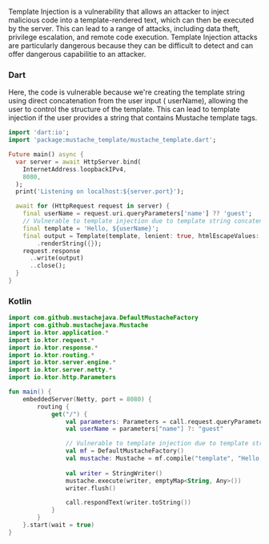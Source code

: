 Template Injection is a vulnerability that allows an attacker to inject malicious code into a
template-rendered text, which can then be executed by the server. This can lead to a range of attacks, including data
theft, privilege escalation, and remote code execution. Template Injection attacks are particularly dangerous because
they can be
difficult to detect and can offer dangerous capabilitie to an attacker.

### Dart

Here, the code is vulnerable because we're creating the template string using direct concatenation from the user input (
userName), allowing the user to control the structure of the template. This can lead to template injection if the user
provides a string that contains Mustache template tags.

```dart
import 'dart:io';
import 'package:mustache_template/mustache_template.dart';

Future main() async {
  var server = await HttpServer.bind(
    InternetAddress.loopbackIPv4,
    8080,
  );
  print('Listening on localhost:${server.port}');

  await for (HttpRequest request in server) {
    final userName = request.uri.queryParameters['name'] ?? 'guest';
    // Vulnerable to template injection due to template string concatenation
    final template = 'Hello, ${userName}';
    final output = Template(template, lenient: true, htmlEscapeValues: false)
        .renderString({});
    request.response
      ..write(output)
      ..close();
  }
}
```

### Kotlin

```kotlin
import com.github.mustachejava.DefaultMustacheFactory
import com.github.mustachejava.Mustache
import io.ktor.application.*
import io.ktor.request.*
import io.ktor.response.*
import io.ktor.routing.*
import io.ktor.server.engine.*
import io.ktor.server.netty.*
import io.ktor.http.Parameters

fun main() {
    embeddedServer(Netty, port = 8080) {
        routing {
            get("/") {
                val parameters: Parameters = call.request.queryParameters
                val userName = parameters["name"] ?: "guest"

                // Vulnerable to template injection due to template string concatenation
                val mf = DefaultMustacheFactory()
                val mustache: Mustache = mf.compile("template", "Hello, $userName")
                
                val writer = StringWriter()
                mustache.execute(writer, emptyMap<String, Any>())
                writer.flush()

                call.respondText(writer.toString())
            }
        }
    }.start(wait = true)
}
```
